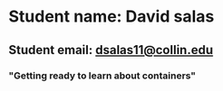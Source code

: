 # Student name: David salas

## Student email: dsalas11@collin.edu

### "Getting ready to learn about containers"